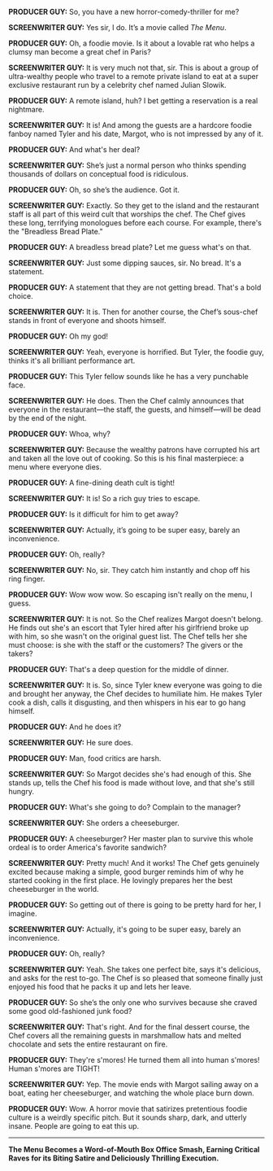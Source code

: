 **PRODUCER GUY:** So, you have a new horror-comedy-thriller for me?

**SCREENWRITER GUY:** Yes sir, I do. It’s a movie called *The Menu*.

**PRODUCER GUY:** Oh, a foodie movie. Is it about a lovable rat who helps a clumsy man become a great chef in Paris?

**SCREENWRITER GUY:** It is very much not that, sir. This is about a group of ultra-wealthy people who travel to a remote private island to eat at a super exclusive restaurant run by a celebrity chef named Julian Slowik.

**PRODUCER GUY:** A remote island, huh? I bet getting a reservation is a real nightmare.

**SCREENWRITER GUY:** It is! And among the guests are a hardcore foodie fanboy named Tyler and his date, Margot, who is not impressed by any of it.

**PRODUCER GUY:** And what's her deal?

**SCREENWRITER GUY:** She’s just a normal person who thinks spending thousands of dollars on conceptual food is ridiculous.

**PRODUCER GUY:** Oh, so she’s the audience. Got it.

**SCREENWRITER GUY:** Exactly. So they get to the island and the restaurant staff is all part of this weird cult that worships the chef. The Chef gives these long, terrifying monologues before each course. For example, there's the "Breadless Bread Plate."

**PRODUCER GUY:** A breadless bread plate? Let me guess what's on that.

**SCREENWRITER GUY:** Just some dipping sauces, sir. No bread. It's a statement.

**PRODUCER GUY:** A statement that they are not getting bread. That's a bold choice.

**SCREENWRITER GUY:** It is. Then for another course, the Chef’s sous-chef stands in front of everyone and shoots himself.

**PRODUCER GUY:** Oh my god!

**SCREENWRITER GUY:** Yeah, everyone is horrified. But Tyler, the foodie guy, thinks it's all brilliant performance art.

**PRODUCER GUY:** This Tyler fellow sounds like he has a very punchable face.

**SCREENWRITER GUY:** He does. Then the Chef calmly announces that everyone in the restaurant—the staff, the guests, and himself—will be dead by the end of the night.

**PRODUCER GUY:** Whoa, why?

**SCREENWRITER GUY:** Because the wealthy patrons have corrupted his art and taken all the love out of cooking. So this is his final masterpiece: a menu where everyone dies.

**PRODUCER GUY:** A fine-dining death cult is tight!

**SCREENWRITER GUY:** It is! So a rich guy tries to escape.

**PRODUCER GUY:** Is it difficult for him to get away?

**SCREENWRITER GUY:** Actually, it’s going to be super easy, barely an inconvenience.

**PRODUCER GUY:** Oh, really?

**SCREENWRITER GUY:** No, sir. They catch him instantly and chop off his ring finger.

**PRODUCER GUY:** Wow wow wow. So escaping isn't really on the menu, I guess.

**SCREENWRITER GUY:** It is not. So the Chef realizes Margot doesn't belong. He finds out she's an escort that Tyler hired after his girlfriend broke up with him, so she wasn't on the original guest list. The Chef tells her she must choose: is she with the staff or the customers? The givers or the takers?

**PRODUCER GUY:** That's a deep question for the middle of dinner.

**SCREENWRITER GUY:** It is. So, since Tyler knew everyone was going to die and brought her anyway, the Chef decides to humiliate him. He makes Tyler cook a dish, calls it disgusting, and then whispers in his ear to go hang himself.

**PRODUCER GUY:** And he does it?

**SCREENWRITER GUY:** He sure does.

**PRODUCER GUY:** Man, food critics are harsh.

**SCREENWRITER GUY:** So Margot decides she's had enough of this. She stands up, tells the Chef his food is made without love, and that she's still hungry.

**PRODUCER GUY:** What's she going to do? Complain to the manager?

**SCREENWRITER GUY:** She orders a cheeseburger.

**PRODUCER GUY:** A cheeseburger? Her master plan to survive this whole ordeal is to order America's favorite sandwich?

**SCREENWRITER GUY:** Pretty much! And it works! The Chef gets genuinely excited because making a simple, good burger reminds him of why he started cooking in the first place. He lovingly prepares her the best cheeseburger in the world.

**PRODUCER GUY:** So getting out of there is going to be pretty hard for her, I imagine.

**SCREENWRITER GUY:** Actually, it's going to be super easy, barely an inconvenience.

**PRODUCER GUY:** Oh, really?

**SCREENWRITER GUY:** Yeah. She takes one perfect bite, says it's delicious, and asks for the rest to-go. The Chef is so pleased that someone finally just enjoyed his food that he packs it up and lets her leave.

**PRODUCER GUY:** So she’s the only one who survives because she craved some good old-fashioned junk food?

**SCREENWRITER GUY:** That's right. And for the final dessert course, the Chef covers all the remaining guests in marshmallow hats and melted chocolate and sets the entire restaurant on fire.

**PRODUCER GUY:** They're s'mores! He turned them all into human s'mores! Human s'mores are TIGHT!

**SCREENWRITER GUY:** Yep. The movie ends with Margot sailing away on a boat, eating her cheeseburger, and watching the whole place burn down.

**PRODUCER GUY:** Wow. A horror movie that satirizes pretentious foodie culture is a weirdly specific pitch. But it sounds sharp, dark, and utterly insane. People are going to eat this up.

***

**The Menu Becomes a Word-of-Mouth Box Office Smash, Earning Critical Raves for its Biting Satire and Deliciously Thrilling Execution.**